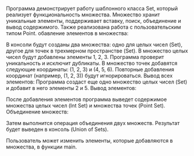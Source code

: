 Программа демонстрирует работу шаблонного класса Set, который реализует функциональность множества.
Множество хранит уникальные элементы, поддерживает вставку, поиск, объединение и вывод содержимого. 
Также реализована работа с пользовательским типом Point.
обавление элементов в множества:

В консоли будут созданы два множества: одно для целых чисел (Set<int>), другое для точек в трехмерном пространстве (Set<Point>).
В множество целых чисел будут добавлены элементы 1, 2, 3. Программа проверит уникальность и исключит дубликаты.
В множество точек добавятся следующие координаты: (1, 2, 3) и (4, 5, 6). Повторные добавления координат (например, (1, 2, 3)) будут игнорироваться.
Вывод всех элементов:
Программа создаст еще одно множество целых чисел (Set<int>) и добавит в него элементы 2 и 5.
Вывод элементов:

После добавления элементов программа выведет содержимое множества целых чисел (Int Set) и множества точек (Point Set).
Объединение множеств:

Затем выполнится операция объединения двух множеств. Результат будет выведен в консоль (Union of Sets).

Пользователь может изменить элементы, которые добавляются в множества, в функции main.
